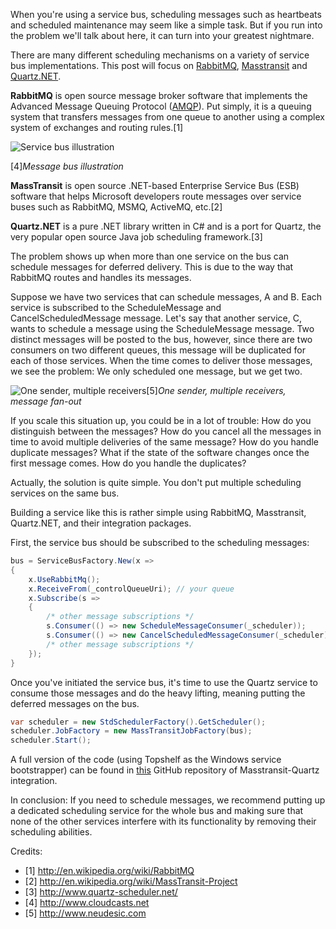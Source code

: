 When you're using a service bus, scheduling messages such as heartbeats and scheduled maintenance may seem like a simple task. But if you run into the problem we'll talk about here, it can turn into your greatest nightmare.

There are many different scheduling mechanisms on a variety of service bus implementations. This post will focus on [RabbitMQ](http://www.rabbitmq.com/), [Masstransit](http://masstransit-project.com/) and [Quartz.NET](http://www.quartz-scheduler.net/).

**RabbitMQ** is open source message broker software that implements the Advanced Message Queuing Protocol ([AMQP](http://en.wikipedia.org/wiki/Advanced_Message_Queuing_Protocol)). Put simply, it is a queuing system that transfers messages from one queue to another using a complex system of exchanges and routing rules.[1]

![Service bus illustration](https://cloudcasts4storage.blob.core.windows.net/bookimages/ServiceBusOverview_files/image005.png)

[4]*Message bus illustration*

**MassTransit** is open source .NET-based Enterprise Service Bus (ESB) software that helps Microsoft developers route messages over service buses such as RabbitMQ, MSMQ, ActiveMQ, etc.[2]

**Quartz.NET** is a pure .NET library written in C# and is a port for Quartz, the very popular open source Java job scheduling framework.[3]

The problem shows up when more than one service on the bus can schedule messages for deferred delivery. This is due to the way that RabbitMQ routes and handles its messages.

Suppose we have two services that can schedule messages,  A and B. Each service is subscribed to the ScheduleMessage and CancelScheduledMessage message. Let's say that another service, C, wants to schedule a message using the ScheduleMessage message. Two distinct messages will be posted to the bus, however, since there are two consumers on two different queues, this message will be duplicated for each of those services. When the time comes to deliver those messages, we see the problem: We only scheduled one message, but we get two.

![One sender, multiple receivers](http://www.neudesic.com/wp-content/uploads/2014/01/servicebus6.jpg)[5]*One sender, multiple receivers, message fan-out*

If you scale this situation up, you could be in a lot of trouble:
How do you distinguish between the messages?
How do you cancel all the messages in time to avoid multiple deliveries of the same message?
How do you handle duplicate messages?
What if the state of the software changes once the first message comes. How do you handle the duplicates?

Actually, the solution is quite simple. You don't put multiple scheduling services on the same bus.

Building a service like this is rather simple using RabbitMQ, Masstransit, Quartz.NET, and their integration packages.

First, the service bus should be subscribed to the scheduling messages:
```C#
bus = ServiceBusFactory.New(x =>
{
	x.UseRabbitMq();
    x.ReceiveFrom(_controlQueueUri); // your queue
    x.Subscribe(s =>
	{
		/* other message subscriptions */
		s.Consumer(() => new ScheduleMessageConsumer(_scheduler));
		s.Consumer(() => new CancelScheduledMessageConsumer(_scheduler));
		/* other message subscriptions */
	});
}
```
Once you've initiated the service bus, it's time to use the Quartz service to consume those messages and do the heavy lifting, meaning putting the deferred messages on the bus.
```C#
var scheduler = new StdSchedulerFactory().GetScheduler();
scheduler.JobFactory = new MassTransitJobFactory(bus);
scheduler.Start();
```
A full version of the code (using Topshelf as the Windows service bootstrapper) can be found in [this](https://github.com/MassTransit/MassTransit-Quartz/tree/master/src/MassTransit.QuartzService) GitHub repository of Masstransit-Quartz integration.

In conclusion: If you need to schedule messages, we recommend putting up a dedicated scheduling service for the whole bus and making sure that none of the other services interfere with its functionality by removing their scheduling abilities.

Credits:

* [1] http://en.wikipedia.org/wiki/RabbitMQ
* [2] http://en.wikipedia.org/wiki/MassTransit-Project
* [3] http://www.quartz-scheduler.net/
* [4] http://www.cloudcasts.net
* [5] http://www.neudesic.com

